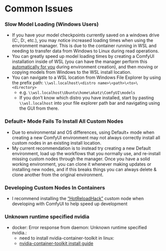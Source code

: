 # Common Issues

### Slow Model Loading (Windows Users)

- If you have your model checkpoints currently saved on a windows drive (C:\, D:\, etc.), you may notice increased loading times when using the environment manager. This is due to the container running in WSL and needing to transfer data from Windows to Linux during read operations.
- You can greatly speed up model loading times by creating a ComfyUI installation inside of WSL (you can have the manager perform this [automatically for you](/usage/#creating-a-new-environment) during environment creation), and then moving or copying models from Windows to the WSL install location.
- You can navigate to a WSL location from Windows File Explorer by using the prefix path: `\\wsl.localhost\<distro name>\<path>\<to>\<directory>`
    - e.g. `\\wsl.localhost\Ubuntu\home\akatz\ComfyUI\models`
    - If you don’t know which distro you have installed, start by pasting `\\wsl.localhost` into your file explorer path bar and navigating using the GUI from there.

### Default+ Mode Fails To Install All Custom Nodes

- Due to environmental and OS differences, using Default+ mode when creating a new ComfyUI environment may not always correctly install all custom nodes in an existing install location.
- My current recommendation is to instead try creating a new Default environment, load up the workflows that you normally use, and re-install missing custom nodes through the manager. Once you have a solid working environment, you can clone it whenever making updates or installing new nodes, and if this breaks things you can always delete & clone another from the original environment.

### Developing Custom Nodes In Containers

- I recommend installing the [“HotReloadHack”](https://github.com/logtd/ComfyUI-HotReloadHack) custom node when developing with ComfyUI to help speed up development

### Unknown runtime specified nvidia

- docker: Error response from daemon: Unknown runtime specified nvidia.:
    - need to install nvidia-container-toolkit in linux:
    - [nvidia-container-toolkit install guide](https://docs.nvidia.com/datacenter/cloud-native/container-toolkit/latest/install-guide.html)